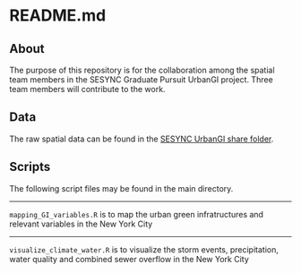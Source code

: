 # README.md

## About
The purpose of this repository is for the collaboration among the spatial team members in the SESYNC Graduate Pursuit UrbanGI project. Three team members will contribute to the work.

## Data
The raw spatial data can be found in the [SESYNC UrbanGI share folder](https://files.sesync.org/index.php/s/LMqzoaHMsDZXnk6). 

## Scripts
The following script files may be found in the main directory.

---
`mapping_GI_variables.R`
is to map the urban green infratructures and relevant variables in the New York City

---
`visualize_climate_water.R`
is to visualize the storm events, precipitation, water quality and combined sewer overflow in the New York City


